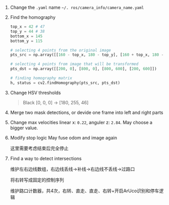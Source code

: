 1. Change the `.yaml` name
    `~/. ros/camera_info/camera_name.yaml`

2. Find the homography

    ```python
    top_x = 42 # 47
    top_y = 44 # 38
    bottom_x = 145
    bottom_y = 115        

    # selecting 4 points from the original image
    pts_src = np.array([[160 - top_x, 180 - top_y], [160 + top_x, 180 - top_y], [160 + bottom_x, 120 + bottom_y], [160 - bottom_x, 120 + bottom_y]])

    # selecting 4 points from image that will be transformed
    pts_dst = np.array([[200, 0], [800, 0], [800, 600], [200, 600]])

    # finding homography matrix
    h, status = cv2.findHomography(pts_src, pts_dst)

    ```
3. Change HSV thresholds
    > Black [0, 0, 0] -> [180, 255, 46]

4. Merge two mask detections, or devide one frame into left and right parts

5. Change max velocities
    linear x: `0.22`, anguler z: `2.84`. May choose a bigger value.

6. Modify stop logic
    May fuse odom and image again
    <!-- TODO -->
    这里需要考虑结束后完全停止

7. Find a way to detect intersections
    <!-- TODO -->
    维护左右边线数组，右边线丢线->补线->右边线不丢线->过路口

    将右转写成固定的控制序列
    
    维护路口计数器，共4次，右转、直走、直走、右转+开启ArUco识别和停车逻辑
